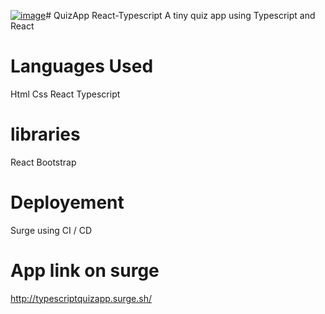 <a href="https://ibb.co/B6dJN1V"><img src="https://i.ibb.co/B6dJN1V/image.png" alt="image" border="0"></a># QuizApp React-Typescript
 A tiny quiz app using Typescript and React
# Languages Used
 Html
 Css
 React
 Typescript
# libraries
 React Bootstrap
# Deployement
 Surge using CI / CD
# App link on surge

http://typescriptquizapp.surge.sh/
